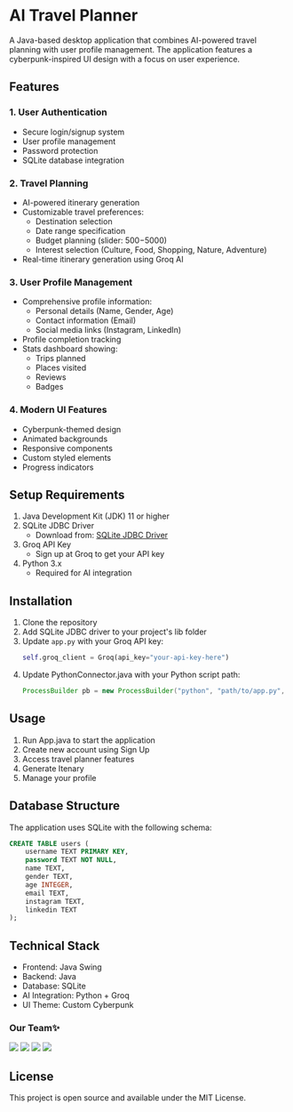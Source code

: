 # AI Travel Planner

A Java-based desktop application that combines AI-powered travel planning with user profile management. The application features a cyberpunk-inspired UI design with a focus on user experience.

## Features

### 1. User Authentication
- Secure login/signup system
- User profile management
- Password protection
- SQLite database integration

### 2. Travel Planning
- AI-powered itinerary generation
- Customizable travel preferences:
  - Destination selection
  - Date range specification
  - Budget planning (slider: $500-$5000)
  - Interest selection (Culture, Food, Shopping, Nature, Adventure)
- Real-time itinerary generation using Groq AI

### 3. User Profile Management
- Comprehensive profile information:
  - Personal details (Name, Gender, Age)
  - Contact information (Email)
  - Social media links (Instagram, LinkedIn)
- Profile completion tracking
- Stats dashboard showing:
  - Trips planned
  - Places visited
  - Reviews
  - Badges

### 4. Modern UI Features
- Cyberpunk-themed design
- Animated backgrounds
- Responsive components
- Custom styled elements
- Progress indicators

## Setup Requirements

1. Java Development Kit (JDK) 11 or higher
2. SQLite JDBC Driver
   - Download from: [SQLite JDBC Driver](https://github.com/xerial/sqlite-jdbc/releases/download/3.42.0.0/sqlite-jdbc-3.42.0.0.jar)
3. Groq API Key
   - Sign up at Groq to get your API key
4. Python 3.x
   - Required for AI integration

## Installation

1. Clone the repository
2. Add SQLite JDBC driver to your project's lib folder
3. Update `app.py` with your Groq API key:
   ```python
   self.groq_client = Groq(api_key="your-api-key-here")
   ```
4. Update PythonConnector.java with your Python script path:
   ```java
   ProcessBuilder pb = new ProcessBuilder("python", "path/to/app.py", prompt);
   ```

## Usage

1. Run App.java to start the application
2. Create new account using Sign Up
3. Access travel planner features
4. Generate Itenary
5. Manage your profile

## Database Structure

The application uses SQLite with the following schema:

```sql
CREATE TABLE users (
    username TEXT PRIMARY KEY,
    password TEXT NOT NULL,
    name TEXT,
    gender TEXT,
    age INTEGER,
    email TEXT,
    instagram TEXT,
    linkedin TEXT
);
```

## Technical Stack

- Frontend: Java Swing
- Backend: Java
- Database: SQLite
- AI Integration: Python + Groq
- UI Theme: Custom Cyberpunk

### Our Team✨
<a href="https://github.com/abhayprabhakar" style="text-decoration: none"><img src="https://contrib.rocks/image?repo=abhayprabhakar/abhayprabhakar"/></a>
<a href="https://github.com/devady" style="text-decoration: none"><img src="https://contrib.rocks/image?repo=devady/devady"/></a>
<a href="https://github.com/toxicskulll" style="text-decoration: none"><img src="https://contrib.rocks/image?repo=toxicskulll/AI-for-Enhancing-Energy-Efficiency-in-Smart-Buildings"/></a>
<a href="https://github.com/knighthyper" style="text-decoration: none"><img src="https://contrib.rocks/image?repo=knighthyper/clone"/></a>

## License

This project is open source and available under the MIT License.
